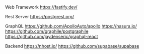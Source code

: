   Web Framework
   https://fastify.dev/

  Rest Server
  https://postgrest.org/
  

  GraphQL
  https://github.com/ApolloAuto/apollo
  https://hasura.io/
  https://github.com/graphile/postgraphile
  https://github.com/jaydenseric/graphql-react
  

  Backend
   https://nhost.io/
   https://github.com/supabase/supabase
   
